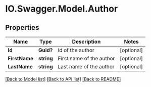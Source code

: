 # IO.Swagger.Model.Author
## Properties

Name | Type | Description | Notes
------------ | ------------- | ------------- | -------------
**Id** | **Guid?** | Id of the author | [optional] 
**FirstName** | **string** | First name of the author | [optional] 
**LastName** | **string** | Last name of the author | [optional] 

[[Back to Model list]](../README.md#documentation-for-models) [[Back to API list]](../README.md#documentation-for-api-endpoints) [[Back to README]](../README.md)

